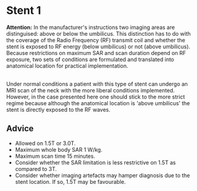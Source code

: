 # Stent 1



**Attention:** In the manufacturer's instructions two imaging areas are distinguised: above or below the umbilicus. 
This distinction has to do with the coverage of the Radio Frequency (RF) transmit coil and whether the stent is exposed to RF energy (below umbilicus) or not (above umbilicus).
 Because restrictions on maximum SAR and scan duration depend on RF exposure, two sets of conditions are formulated and translated into anatomical location for practical implementation.
 
 <br>
Under normal conditions a patient with this type of stent can undergo an MRI scan of the neck with the more liberal conditions implemented. However, in the case presented here
one should stick to the more strict regime because although the anatomical location is 'above umbilicus' the stent is directly exposed to the RF waves.










## Advice

* Allowed on 1.5T or 3.0T.
* Maximum whole body SAR 1 W/kg.
* Maximum scan time 15 minutes.
* Consider whether the SAR limitation is less restrictive on 1.5T as compared to 3T.
* Consider whether imaging artefacts may hamper diagnosis due to the stent location. If so, 1.5T may be favourable.

